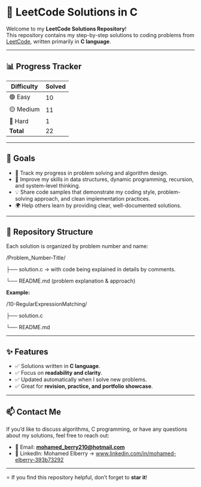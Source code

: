 # 🚀 LeetCode Solutions in C  

Welcome to my **LeetCode Solutions Repository**!  
This repository contains my step-by-step solutions to coding problems from [LeetCode](https://leetcode.com), written primarily in **C language**.  

---

## 📊 Progress Tracker 

| Difficulty | Solved |  
|------------|--------|  
| 🟢 Easy    | 10      |  
| 🟡 Medium  | 11      |  
| 🔴 Hard    | 1      |  
| **Total**  | 22      |   


---

## 🎯 Goals  

- 📘 Track my progress in problem solving and algorithm design.  
- 🧠 Improve my skills in data structures, dynamic programming, recursion, and system-level thinking.  
- 💡 Share code samples that demonstrate my coding style, problem-solving approach, and clean implementation practices.  
- 🌍 Help others learn by providing clear, well-documented solutions.  

---

## 📂 Repository Structure  

Each solution is organized by problem number and name:  

/Problem_Number-Title/

├── solution.c -> with code being explained in details by comments. 

└── README.md (problem explanation & approach)


**Example:**  

/10-RegularExpressionMatching/

├── solution.c

└── README.md


---

## ✨ Features  

- ✅ Solutions written in **C language**.  
- ✅ Focus on **readability and clarity**.  
- ✅ Updated automatically when I solve new problems.  
- ✅ Great for **revision, practice, and portfolio showcase**.  

---

## 📫 Contact Me  

If you’d like to discuss algorithms, C programming, or have any questions about my solutions, feel free to reach out:  

- 📧 Email: **mohamed_berry210@hotmail.com**  
- 💼 LinkedIn: Mohamed Elberry -> www.linkedin.com/in/mohamed-elberry-393b73292

---

⭐️ If you find this repository helpful, don’t forget to **star it**!  


